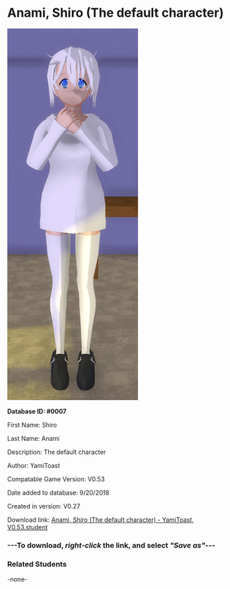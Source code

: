 # Anami, Shiro (The default character)

<img src="../../Files/Images/Anami, Shiro (The default character).png" title="Anami, Shiro (The default character) - YamiToast, V0.53">

**Database ID: #0007**

First Name: Shiro

Last Name: Anami

Description: The default character

Author: YamiToast

Compatable Game Version: V0.53

Date added to database: 9/20/2018

Created in version: V0.27

Download link: <a href="https://raw.githubusercontent.com/Arbiter1223/Daigaku-Gurashi-Custom-Students/master/Files/Student%20Files/Anami%2C%20Shiro%20(The%20default%20character)%20-%20YamiToast%2C%20V0.53.student">Anami, Shiro (The default character) - YamiToast, V0.53.student</a>

### ---**To download, _right-click_ the link, and select _"Save as"_**---

### Related Students

-none-
